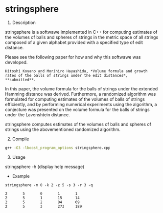 # stringsphere

1. Description

stringsphere is a softwawe implemented in C++ for computing estimates of the volumes of balls and spheres of strings in the metric space of all strings composed of a given alphabet provided with a specified type of edit distance.

Please see the following paper for how and why this softwawe was developed.

```
Hitoshi Koyano and Morihiro Hayashida, *Volume formula and growth rates of the balls of strings under the edit distances*, **submitted**.
```

In this paper, the volume formula for the balls of strings under the extended Hamming distance was derived. 
Furthermore, a randomized algorithm was formulated for computing estimates of the volumes of balls of strings efficiently, and by performing numerical experiments using the algorithm, a conjecture was presented on the volume formula for the balls of strings under the Lavenshtein distance.

stringsphere computes estimates of the volumes of balls and spheres of strings using the abovementioned randomized algorithm.

2. Compile

```sh
g++ -O3 -lboost_program_options stringsphere.cpp
```

3. Usage

stringsphere -h (display help message)

 - Example

```
stringsphere -m 0 -k 2 -z 5 -s 3 -r 3 -q

2       5       0       1       1
2       5       1       15      14
2       5       2       84      69
2       5       3       273     189
```
